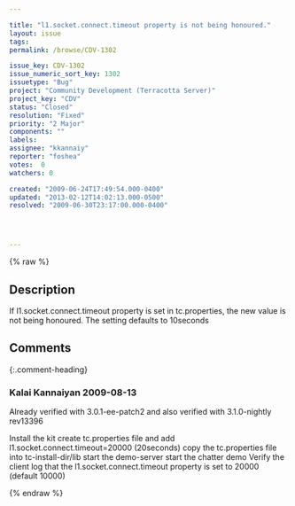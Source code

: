 ```yaml
---

title: "l1.socket.connect.timeout property is not being honoured."
layout: issue
tags: 
permalink: /browse/CDV-1302

issue_key: CDV-1302
issue_numeric_sort_key: 1302
issuetype: "Bug"
project: "Community Development (Terracotta Server)"
project_key: "CDV"
status: "Closed"
resolution: "Fixed"
priority: "2 Major"
components: ""
labels: 
assignee: "kkannaiy"
reporter: "foshea"
votes:  0
watchers: 0

created: "2009-06-24T17:49:54.000-0400"
updated: "2013-02-12T14:02:13.000-0500"
resolved: "2009-06-30T23:17:00.000-0400"




---
```


{% raw %}

## Description

<div markdown="1" class="description">

If l1.socket.connect.timeout property is set in tc.properties, the new value is not being honoured.
The setting defaults to 10seconds 

</div>

## Comments


{:.comment-heading}
### **Kalai Kannaiyan** <span class="date">2009-08-13</span>

<div markdown="1" class="comment">

Already verified with 3.0.1-ee-patch2 and also verified with 3.1.0-nightly rev13396

Install the kit
create tc.properties file and add l1.socket.connect.timeout=20000 (20seconds)
copy the tc.properties file into tc-install-dir/lib
start the demo-server
start the chatter demo
Verify the client log that the l1.socket.connect.timeout property is set to 20000 (default 10000)

</div>



{% endraw %}
